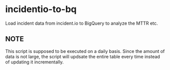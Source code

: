 # incidentio-to-bq

Load incident data from incident.io to BigQuery to analyze the MTTR etc.

## NOTE

This script is supposed to be executed on a daily basis. Since the amount of data is not large, the script will updsate the entire table every time instead of updating it incrementally.
